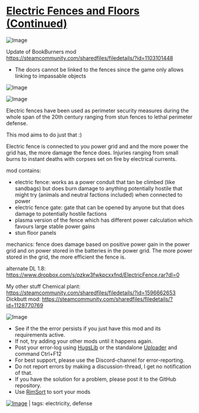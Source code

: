 # [Electric Fences and Floors (Continued)](https://steamcommunity.com/sharedfiles/filedetails/?id=2138712589)

![Image](https://i.imgur.com/buuPQel.png)

Update of BookBurners mod
https://steamcommunity.com/sharedfiles/filedetails/?id=1103101448

- The doors cannot be linked to the fences since the game only allows linking to impassable objects

![Image](https://i.imgur.com/pufA0kM.png)
	
![Image](https://i.imgur.com/Z4GOv8H.png)

Electric fences have been used as perimeter security measures during the whole span of the 20th century ranging from stun fences to lethal perimeter defense.

This mod aims to do just that :)

Electric fence is connected to you power grid and and the more power the grid has, the more damage the fence does. Injuries ranging from small burns to instant deaths with corpses set on fire by electrical currents.

mod contains:
- electric fence: works as a power conduit that tan be climbed (like sandbags) but does burn damage to anything potentially hostile that might try (animals and neutral factions included) when connected to power
- electric fence gate: gate that can be opened by anyone but that does damage to potentially hostile factions
- plasma version of the fence which has different power calculation which favours large stable power gains
- stun floor panels

mechanics:
fence does damage based on positive power gain in the power grid and on power stored in the batteries in the power grid. The more power stored in the grid, the more efficient the fence is.

alternate DL 1.8: https://www.dropbox.com/s/pzkw3fwkpcxxfnd/ElectricFence.rar?dl=0

My other stuff
Chemical plant: https://steamcommunity.com/sharedfiles/filedetails/?id=1596662653
Dickbutt mod: https://steamcommunity.com/sharedfiles/filedetails/?id=1128770769


![Image](https://i.imgur.com/PwoNOj4.png)



-  See if the the error persists if you just have this mod and its requirements active.
-  If not, try adding your other mods until it happens again.
-  Post your error-log using [HugsLib](https://steamcommunity.com/workshop/filedetails/?id=818773962) or the standalone [Uploader](https://steamcommunity.com/sharedfiles/filedetails/?id=2873415404) and command Ctrl+F12
-  For best support, please use the Discord-channel for error-reporting.
-  Do not report errors by making a discussion-thread, I get no notification of that.
-  If you have the solution for a problem, please post it to the GitHub repository.
-  Use [RimSort](https://github.com/RimSort/RimSort/releases/latest) to sort your mods

 

[![Image](https://img.shields.io/github/v/release/emipa606/ElectricFencesAndFloors?label=latest%20version&style=plastic&color=9f1111&labelColor=black)](https://steamcommunity.com/sharedfiles/filedetails/changelog/2138712589) | tags:  electricity, defense
